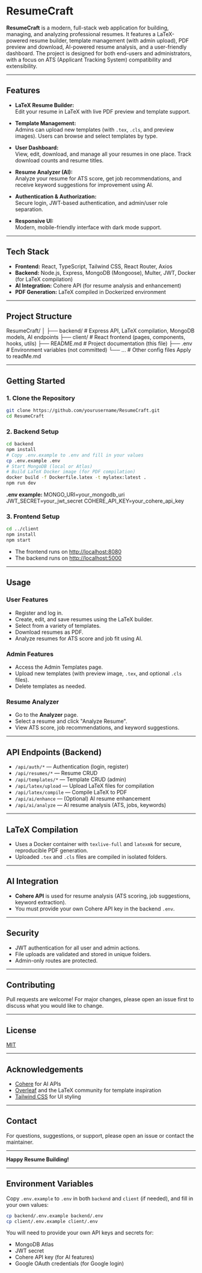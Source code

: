 # ResumeCraft

**ResumeCraft** is a modern, full-stack web application for building, managing, and analyzing professional resumes. It features a LaTeX-powered resume builder, template management (with admin upload), PDF preview and download, AI-powered resume analysis, and a user-friendly dashboard. The project is designed for both end-users and administrators, with a focus on ATS (Applicant Tracking System) compatibility and extensibility.

---

## Features

- **LaTeX Resume Builder:**  
  Edit your resume in LaTeX with live PDF preview and template support.

- **Template Management:**  
  Admins can upload new templates (with `.tex`, `.cls`, and preview images). Users can browse and select templates by type.

- **User Dashboard:**  
  View, edit, download, and manage all your resumes in one place. Track download counts and resume titles.

- **Resume Analyzer (AI):**  
  Analyze your resume for ATS score, get job recommendations, and receive keyword suggestions for improvement using AI.

- **Authentication & Authorization:**  
  Secure login, JWT-based authentication, and admin/user role separation.

- **Responsive UI:**  
  Modern, mobile-friendly interface with dark mode support.

---

## Tech Stack

- **Frontend:** React, TypeScript, Tailwind CSS, React Router, Axios
- **Backend:** Node.js, Express, MongoDB (Mongoose), Multer, JWT, Docker (for LaTeX compilation)
- **AI Integration:** Cohere API (for resume analysis and enhancement)
- **PDF Generation:** LaTeX compiled in Dockerized environment

---

## Project Structure
ResumeCraft/
│
├── backend/ # Express API, LaTeX compilation, MongoDB models, AI endpoints
├── client/ # React frontend (pages, components, hooks, utils)
├── README.md # Project documentation (this file)
├── .env # Environment variables (not committed)
└── ... # Other config files
Apply to readMe.md

---

## Getting Started

### 1. **Clone the Repository**

```sh
git clone https://github.com/yourusername/ResumeCraft.git
cd ResumeCraft
```

### 2. **Backend Setup**

```sh
cd backend
npm install
# Copy .env.example to .env and fill in your values
cp .env.example .env
# Start MongoDB (local or Atlas)
# Build LaTeX Docker image (for PDF compilation)
docker build -f Dockerfile.latex -t mylatex:latest .
npm run dev
```

**.env example:**
MONGO_URI=your_mongodb_uri
JWT_SECRET=your_jwt_secret
COHERE_API_KEY=your_cohere_api_key

### 3. **Frontend Setup**

```sh
cd ../client
npm install
npm start
```

- The frontend runs on [http://localhost:8080](http://localhost:8080)
- The backend runs on [http://localhost:5000](http://localhost:5000)

---

## Usage

### **User Features**
- Register and log in.
- Create, edit, and save resumes using the LaTeX builder.
- Select from a variety of templates.
- Download resumes as PDF.
- Analyze resumes for ATS score and job fit using AI.

### **Admin Features**
- Access the Admin Templates page.
- Upload new templates (with preview image, `.tex`, and optional `.cls` files).
- Delete templates as needed.

### **Resume Analyzer**
- Go to the **Analyzer** page.
- Select a resume and click "Analyze Resume".
- View ATS score, job recommendations, and keyword suggestions.

---

## API Endpoints (Backend)

- `/api/auth/*` — Authentication (login, register)
- `/api/resumes/*` — Resume CRUD
- `/api/templates/*` — Template CRUD (admin)
- `/api/latex/upload` — Upload LaTeX files for compilation
- `/api/latex/compile` — Compile LaTeX to PDF
- `/api/ai/enhance` — (Optional) AI resume enhancement
- `/api/ai/analyze` — AI resume analysis (ATS, jobs, keywords)

---

## LaTeX Compilation

- Uses a Docker container with `texlive-full` and `latexmk` for secure, reproducible PDF generation.
- Uploaded `.tex` and `.cls` files are compiled in isolated folders.

---

## AI Integration

- **Cohere API** is used for resume analysis (ATS scoring, job suggestions, keyword extraction).
- You must provide your own Cohere API key in the backend `.env`.

---

## Security

- JWT authentication for all user and admin actions.
- File uploads are validated and stored in unique folders.
- Admin-only routes are protected.

---

## Contributing

Pull requests are welcome! For major changes, please open an issue first to discuss what you would like to change.

---

## License

[MIT](LICENSE)

---

## Acknowledgements

- [Cohere](https://cohere.com/) for AI APIs
- [Overleaf](https://www.overleaf.com/) and the LaTeX community for template inspiration
- [Tailwind CSS](https://tailwindcss.com/) for UI styling

---

## Contact

For questions, suggestions, or support, please open an issue or contact the maintainer.

---

**Happy Resume Building!**

---

## Environment Variables

Copy `.env.example` to `.env` in both `backend` and `client` (if needed), and fill in your own values:

```sh
cp backend/.env.example backend/.env
cp client/.env.example client/.env
```

You will need to provide your own API keys and secrets for:
- MongoDB Atlas
- JWT secret
- Cohere API key (for AI features)
- Google OAuth credentials (for Google login)